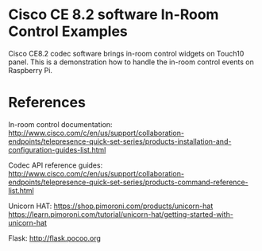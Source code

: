 # Cisco CE 8.2 software In-Room Control Examples
Cisco CE8.2 codec software brings in-room control widgets on Touch10 panel. This is a demonstration how to handle the in-room control events on Raspberry Pi.

# References
In-room control documentation:
http://www.cisco.com/c/en/us/support/collaboration-endpoints/telepresence-quick-set-series/products-installation-and-configuration-guides-list.html

Codec API reference guides:
http://www.cisco.com/c/en/us/support/collaboration-endpoints/telepresence-quick-set-series/products-command-reference-list.html

Unicorn HAT:
https://shop.pimoroni.com/products/unicorn-hat
https://learn.pimoroni.com/tutorial/unicorn-hat/getting-started-with-unicorn-hat

Flask:
http://flask.pocoo.org